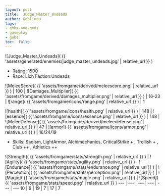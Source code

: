 ```yaml
---
layout: post
title:  Judge_Master_Undeads
author: Goblinou
tags:
- gobs-and-gods
- gameplay
- gobs
toc:  false
---
```


![Judge_Master_Undeads]( {{ 'assets/generated/enemies/judge_master_undeads.jpg' | relative_url }} )
- Rating: 1500
- Race: Lich  Faction:Undeads

![MeleeScore]( {{ 'assets/fromgame/derived/meleescore.png' | relative_url }} ) | 100 | ![Damages_Multiplier]( {{ 'assets/fromgame/derived/damages_multiplier.png' | relative_url }} ) | 16-23 | ![range]( {{ 'assets/fromgame/icons/range.png' | relative_url }} ) | 1


![health]( {{ 'assets/fromgame/icons/health.png' | relative_url }} ) | 148 | ![essence]( {{ 'assets/fromgame/icons/essence.png' | relative_url }} ) | 148 | ![MeleeDefense]( {{ 'assets/fromgame/derived/meleedefense.png' | relative_url }} ) | 47 | ![armor]( {{ 'assets/fromgame/icons/armor.png' | relative_url }} ) | 16/24/19

* Skills: Sadism, LightArmor, Alchimechanics, CriticalStrike + , Trollish + , Club ++ , Athletics ++ 

![Strength]( {{ 'assets/fromgame/stats/strength.png' | relative_url }} ) | ![Agility]( {{ 'assets/fromgame/stats/agility.png' | relative_url }} ) | ![Endurance]( {{ 'assets/fromgame/stats/endurance.png' | relative_url }} ) | ![Perception]( {{ 'assets/fromgame/stats/perception.png' | relative_url }} ) | ![Magic]( {{ 'assets/fromgame/stats/magic.png' | relative_url }} ) | ![Speed]( {{ 'assets/fromgame/stats/speed.png' | relative_url }} )
--- | --- | --- | --- | --- | ---
10 | 9 | 19 | 7 | 17 | 7
